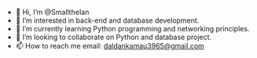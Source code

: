 - 👋 Hi, I’m @SmalltheIan
- 👀 I’m interested in back-end and database development.
- 🌱 I’m currently learning Python programming and networking principles.
- 💞️ I’m looking to collaborate on Python and database project.
- 📫 How to reach me email: daldankamau3965@gmail.com

<!---
SmalltheIan/SmalltheIan is a ✨ special ✨ repository because its `README.md` (this file) appears on your GitHub profile.
You can click the Preview link to take a look at your changes.
--->
